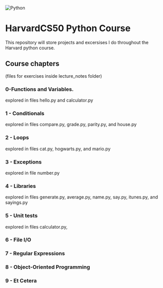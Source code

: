 ![Python](https://img.shields.io/badge/Python-FFD43B?style=for-the-badge&logo=python&logoColor=blue)
# HarvardCS50 Python Course 
This repository will store projects and excersises I do throughout the Harvard python course. 
## Course chapters 
(files for exercises inside lecture_notes folder)
### 0-Functions and Variables.
explored in files hello.py and calculator.py
### 1 - Conditionals
explored in files compare.py, grade.py, parity.py, and house.py
### 2 - Loops
explored in files cat.py, hogwarts.py, and mario.py
### 3 - Exceptions 
explored in file number.py
### 4 - Libraries 
explored in files generate.py, average.py, name.py, say.py, itunes.py, and sayings.py
### 5 - Unit tests
explored in files calculator.py,
### 6 - File I/O

### 7 - Regular Expressions

### 8 - Object-Oriented Programming

### 9 - Et Cetera 
